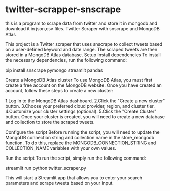 # twitter-scrapper-snscrape
this is a program to scrape data from twitter and store it in mongodb and download it in json,csv files.
Twitter Scraper with snscrape and MongoDB Atlas

This project is a Twitter scraper that uses snscrape to collect tweets based on a user-defined keyword and date range. The scraped tweets are then stored in a MongoDB Atlas database.
Setup
Install dependencies
To install the necessary dependencies, run the following command:

pip install snscrape pymongo streamlit pandas

Create a MongoDB Atlas cluster
To use MongoDB Atlas, you must first create a free account on the MongoDB website. Once you have created 
an account, follow these steps to create a new cluster:

1.Log in to the MongoDB Atlas dashboard.
2.Click the "Create a new cluster" button.
3.Choose your preferred cloud provider, region, and cluster tier.
4.Customize your cluster settings (optional).
5.Click the "Create Cluster" button.
Once your cluster is created, you will need to create a new database and collection to store the scraped tweets.


Configure the script
Before running the script, you will need to update the MongoDB connection string and collection name in the store_mongodb function. To do this, replace the MONGODB_CONNECTION_STRING and COLLECTION_NAME variables with your own values.



Run the script
To run the script, simply run the following command:

streamlit run python twitter_scraper.py

This will start a Streamlit app that allows you to enter your search parameters and scrape tweets based on your input.
